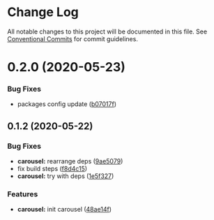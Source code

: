 # Change Log

All notable changes to this project will be documented in this file.
See [Conventional Commits](https://conventionalcommits.org) for commit guidelines.

# 0.2.0 (2020-05-23)

### Bug Fixes

- packages config update ([b07017f](https://github.com/Atlantis-Lab/ui/commit/b07017fc2ab910122597074bd77ccd9a18f81ae6))

## 0.1.2 (2020-05-22)

### Bug Fixes

- **carousel:** rearrange deps ([9ae5079](https://github.com/Atlantis-Lab/ui/commit/9ae5079446459fe3712db0c9b76d78aea6c1e66f))
- fix build steps ([f8d4c15](https://github.com/Atlantis-Lab/ui/commit/f8d4c1503295e7b35713fb5dc30e46e65d712aa1))
- **carousel:** try with deps ([1e5f327](https://github.com/Atlantis-Lab/ui/commit/1e5f3279b38e07112fe1ed4fc16242e6b015622d))

### Features

- **carousel:** init carousel ([48ae14f](https://github.com/Atlantis-Lab/ui/commit/48ae14fb76451950687770bc9cadc6c405adc84d))

